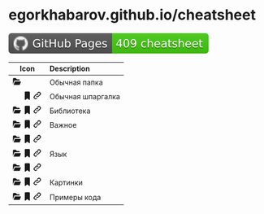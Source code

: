 <h1>egorkhabarov.github.io/cheatsheet</h1>

<a href="https://github.com/EgorKhabarov/EgorKhabarov.github.io"><img alt="GitHub Pages badge" src="cheatsheet_badge.svg"/></a>

<table><thead><tr><th style="text-align: center;">Icon</th><th style="text-align: left;">Description</th></tr></thead><tbody>

<tr><td style="text-align: center;"><svg class="yellow" aria-hidden="true" xmlns="http://www.w3.org/2000/svg" width="20" height="20" fill="currentColor" viewBox="0 0 24 24"><path fill-rule="evenodd" d="M4 4a2 2 0 0 0-2 2v12a2 2 0 0 0 .087.586l2.977-7.937A1 1 0 0 1 6 10h12V9a2 2 0 0 0-2-2h-4.532l-1.9-2.28A2 2 0 0 0 8.032 4H4Zm2.693 8H6.5l-3 8H18l3-8H6.693Z" clip-rule="evenodd"></path>
</svg><svg aria-hidden="true" xmlns="http://www.w3.org/2000/svg" width="20" height="20" fill="none" viewBox="0 0 24 24">
</svg><svg aria-hidden="true" xmlns="http://www.w3.org/2000/svg" width="20" height="20" fill="none" viewBox="0 0 24 24">
</svg></td><td style="text-align: left;">Обычная папка</td></tr>

<tr><td style="text-align: center;"><svg aria-hidden="true" xmlns="http://www.w3.org/2000/svg" width="20" height="20" fill="none" viewBox="0 0 24 24"><path/>
</svg><svg class="white" aria-hidden="true" xmlns="http://www.w3.org/2000/svg" width="20" height="20" fill="currentColor" viewBox="0 0 24 24"><path d="M7.833 2c-.507 0-.98.216-1.318.576A1.92 1.92 0 0 0 6 3.89V21a1 1 0 0 0 1.625.78L12 18.28l4.375 3.5A1 1 0 0 0 18 21V3.889c0-.481-.178-.954-.515-1.313A1.808 1.808 0 0 0 16.167 2H7.833Z"></path>
</svg><svg class="white" aria-hidden="true" xmlns="http://www.w3.org/2000/svg" width="20" height="20" fill="none" viewBox="0 0 24 24"><path stroke="currentColor" stroke-linecap="round" stroke-linejoin="round" stroke-width="2" d="M13.213 9.787a3.391 3.391 0 0 0-4.795 0l-3.425 3.426a3.39 3.39 0 0 0 4.795 4.794l.321-.304m-.321-4.49a3.39 3.39 0 0 0 4.795 0l3.424-3.426a3.39 3.39 0 0 0-4.794-4.795l-1.028.961"/>
</svg></td><td style="text-align: left;">Обычная шпаргалка</td></tr>

<tr><td style="text-align: center;"><svg class="green" aria-hidden="true" xmlns="http://www.w3.org/2000/svg" width="20" height="20" fill="currentColor" viewBox="0 0 24 24"><path fill-rule="evenodd" d="M4 4a2 2 0 0 0-2 2v12a2 2 0 0 0 .087.586l2.977-7.937A1 1 0 0 1 6 10h12V9a2 2 0 0 0-2-2h-4.532l-1.9-2.28A2 2 0 0 0 8.032 4H4Zm2.693 8H6.5l-3 8H18l3-8H6.693Z" clip-rule="evenodd"></path>
</svg><svg class="green" aria-hidden="true" xmlns="http://www.w3.org/2000/svg" width="20" height="20" fill="currentColor" viewBox="0 0 24 24"><path d="M7.833 2c-.507 0-.98.216-1.318.576A1.92 1.92 0 0 0 6 3.89V21a1 1 0 0 0 1.625.78L12 18.28l4.375 3.5A1 1 0 0 0 18 21V3.889c0-.481-.178-.954-.515-1.313A1.808 1.808 0 0 0 16.167 2H7.833Z"></path>
</svg><svg class="green" aria-hidden="true" xmlns="http://www.w3.org/2000/svg" width="20" height="20" fill="none" viewBox="0 0 24 24"><path stroke="currentColor" stroke-linecap="round" stroke-linejoin="round" stroke-width="2" d="M13.213 9.787a3.391 3.391 0 0 0-4.795 0l-3.425 3.426a3.39 3.39 0 0 0 4.795 4.794l.321-.304m-.321-4.49a3.39 3.39 0 0 0 4.795 0l3.424-3.426a3.39 3.39 0 0 0-4.794-4.795l-1.028.961"/>
</svg></td><td style="text-align: left;">Библиотека</td></tr>

<tr><td style="text-align: center;"><svg class="red" aria-hidden="true" xmlns="http://www.w3.org/2000/svg" width="20" height="20" fill="currentColor" viewBox="0 0 24 24"><path fill-rule="evenodd" d="M4 4a2 2 0 0 0-2 2v12a2 2 0 0 0 .087.586l2.977-7.937A1 1 0 0 1 6 10h12V9a2 2 0 0 0-2-2h-4.532l-1.9-2.28A2 2 0 0 0 8.032 4H4Zm2.693 8H6.5l-3 8H18l3-8H6.693Z" clip-rule="evenodd"></path>
</svg><svg class="red" aria-hidden="true" xmlns="http://www.w3.org/2000/svg" width="20" height="20" fill="currentColor" viewBox="0 0 24 24"><path d="M7.833 2c-.507 0-.98.216-1.318.576A1.92 1.92 0 0 0 6 3.89V21a1 1 0 0 0 1.625.78L12 18.28l4.375 3.5A1 1 0 0 0 18 21V3.889c0-.481-.178-.954-.515-1.313A1.808 1.808 0 0 0 16.167 2H7.833Z"></path>
</svg><svg class="red" aria-hidden="true" xmlns="http://www.w3.org/2000/svg" width="20" height="20" fill="none" viewBox="0 0 24 24"><path stroke="currentColor" stroke-linecap="round" stroke-linejoin="round" stroke-width="2" d="M13.213 9.787a3.391 3.391 0 0 0-4.795 0l-3.425 3.426a3.39 3.39 0 0 0 4.795 4.794l.321-.304m-.321-4.49a3.39 3.39 0 0 0 4.795 0l3.424-3.426a3.39 3.39 0 0 0-4.794-4.795l-1.028.961"/>
</svg></td><td style="text-align: left;">Важное</td></tr>

<tr><td style="text-align: center;"><svg class="pink" aria-hidden="true" xmlns="http://www.w3.org/2000/svg" width="20" height="20" fill="currentColor" viewBox="0 0 24 24"><path fill-rule="evenodd" d="M4 4a2 2 0 0 0-2 2v12a2 2 0 0 0 .087.586l2.977-7.937A1 1 0 0 1 6 10h12V9a2 2 0 0 0-2-2h-4.532l-1.9-2.28A2 2 0 0 0 8.032 4H4Zm2.693 8H6.5l-3 8H18l3-8H6.693Z" clip-rule="evenodd"></path>
</svg><svg class="pink" aria-hidden="true" xmlns="http://www.w3.org/2000/svg" width="20" height="20" fill="currentColor" viewBox="0 0 24 24"><path d="M7.833 2c-.507 0-.98.216-1.318.576A1.92 1.92 0 0 0 6 3.89V21a1 1 0 0 0 1.625.78L12 18.28l4.375 3.5A1 1 0 0 0 18 21V3.889c0-.481-.178-.954-.515-1.313A1.808 1.808 0 0 0 16.167 2H7.833Z"></path>
</svg><svg class="pink" aria-hidden="true" xmlns="http://www.w3.org/2000/svg" width="20" height="20" fill="none" viewBox="0 0 24 24"><path stroke="currentColor" stroke-linecap="round" stroke-linejoin="round" stroke-width="2" d="M13.213 9.787a3.391 3.391 0 0 0-4.795 0l-3.425 3.426a3.39 3.39 0 0 0 4.795 4.794l.321-.304m-.321-4.49a3.39 3.39 0 0 0 4.795 0l3.424-3.426a3.39 3.39 0 0 0-4.794-4.795l-1.028.961"/>
</svg></td><td style="text-align: left;"></td></tr>

<tr><td style="text-align: center;"><svg class="violet" aria-hidden="true" xmlns="http://www.w3.org/2000/svg" width="20" height="20" fill="currentColor" viewBox="0 0 24 24"><path fill-rule="evenodd" d="M4 4a2 2 0 0 0-2 2v12a2 2 0 0 0 .087.586l2.977-7.937A1 1 0 0 1 6 10h12V9a2 2 0 0 0-2-2h-4.532l-1.9-2.28A2 2 0 0 0 8.032 4H4Zm2.693 8H6.5l-3 8H18l3-8H6.693Z" clip-rule="evenodd"></path>
</svg><svg class="violet" aria-hidden="true" xmlns="http://www.w3.org/2000/svg" width="20" height="20" fill="currentColor" viewBox="0 0 24 24"><path d="M7.833 2c-.507 0-.98.216-1.318.576A1.92 1.92 0 0 0 6 3.89V21a1 1 0 0 0 1.625.78L12 18.28l4.375 3.5A1 1 0 0 0 18 21V3.889c0-.481-.178-.954-.515-1.313A1.808 1.808 0 0 0 16.167 2H7.833Z"></path>
</svg><svg class="violet" aria-hidden="true" xmlns="http://www.w3.org/2000/svg" width="20" height="20" fill="none" viewBox="0 0 24 24"><path stroke="currentColor" stroke-linecap="round" stroke-linejoin="round" stroke-width="2" d="M13.213 9.787a3.391 3.391 0 0 0-4.795 0l-3.425 3.426a3.39 3.39 0 0 0 4.795 4.794l.321-.304m-.321-4.49a3.39 3.39 0 0 0 4.795 0l3.424-3.426a3.39 3.39 0 0 0-4.794-4.795l-1.028.961"/>
</svg></td><td style="text-align: left;">Язык</td></tr>

<tr><td style="text-align: center;"><svg class="dblue" aria-hidden="true" xmlns="http://www.w3.org/2000/svg" width="20" height="20" fill="currentColor" viewBox="0 0 24 24"><path fill-rule="evenodd" d="M4 4a2 2 0 0 0-2 2v12a2 2 0 0 0 .087.586l2.977-7.937A1 1 0 0 1 6 10h12V9a2 2 0 0 0-2-2h-4.532l-1.9-2.28A2 2 0 0 0 8.032 4H4Zm2.693 8H6.5l-3 8H18l3-8H6.693Z" clip-rule="evenodd"></path>
</svg><svg class="dblue" aria-hidden="true" xmlns="http://www.w3.org/2000/svg" width="20" height="20" fill="currentColor" viewBox="0 0 24 24"><path d="M7.833 2c-.507 0-.98.216-1.318.576A1.92 1.92 0 0 0 6 3.89V21a1 1 0 0 0 1.625.78L12 18.28l4.375 3.5A1 1 0 0 0 18 21V3.889c0-.481-.178-.954-.515-1.313A1.808 1.808 0 0 0 16.167 2H7.833Z"></path>
</svg><svg class="dblue" aria-hidden="true" xmlns="http://www.w3.org/2000/svg" width="20" height="20" fill="none" viewBox="0 0 24 24"><path stroke="currentColor" stroke-linecap="round" stroke-linejoin="round" stroke-width="2" d="M13.213 9.787a3.391 3.391 0 0 0-4.795 0l-3.425 3.426a3.39 3.39 0 0 0 4.795 4.794l.321-.304m-.321-4.49a3.39 3.39 0 0 0 4.795 0l3.424-3.426a3.39 3.39 0 0 0-4.794-4.795l-1.028.961"/>
</svg></td><td style="text-align: left;"></td></tr>

<tr><td style="text-align: center;"><svg class="lblue" aria-hidden="true" xmlns="http://www.w3.org/2000/svg" width="20" height="20" fill="currentColor" viewBox="0 0 24 24"><path fill-rule="evenodd" d="M4 4a2 2 0 0 0-2 2v12a2 2 0 0 0 .087.586l2.977-7.937A1 1 0 0 1 6 10h12V9a2 2 0 0 0-2-2h-4.532l-1.9-2.28A2 2 0 0 0 8.032 4H4Zm2.693 8H6.5l-3 8H18l3-8H6.693Z" clip-rule="evenodd"></path>
</svg><svg class="lblue" aria-hidden="true" xmlns="http://www.w3.org/2000/svg" width="20" height="20" fill="currentColor" viewBox="0 0 24 24"><path d="M7.833 2c-.507 0-.98.216-1.318.576A1.92 1.92 0 0 0 6 3.89V21a1 1 0 0 0 1.625.78L12 18.28l4.375 3.5A1 1 0 0 0 18 21V3.889c0-.481-.178-.954-.515-1.313A1.808 1.808 0 0 0 16.167 2H7.833Z"></path>
</svg><svg class="lblue" aria-hidden="true" xmlns="http://www.w3.org/2000/svg" width="20" height="20" fill="none" viewBox="0 0 24 24"><path stroke="currentColor" stroke-linecap="round" stroke-linejoin="round" stroke-width="2" d="M13.213 9.787a3.391 3.391 0 0 0-4.795 0l-3.425 3.426a3.39 3.39 0 0 0 4.795 4.794l.321-.304m-.321-4.49a3.39 3.39 0 0 0 4.795 0l3.424-3.426a3.39 3.39 0 0 0-4.794-4.795l-1.028.961"/>
</svg></td><td style="text-align: left;">Картинки</td></tr>

<tr><td style="text-align: center;"><svg class="brown" aria-hidden="true" xmlns="http://www.w3.org/2000/svg" width="20" height="20" fill="currentColor" viewBox="0 0 24 24"><path fill-rule="evenodd" d="M4 4a2 2 0 0 0-2 2v12a2 2 0 0 0 .087.586l2.977-7.937A1 1 0 0 1 6 10h12V9a2 2 0 0 0-2-2h-4.532l-1.9-2.28A2 2 0 0 0 8.032 4H4Zm2.693 8H6.5l-3 8H18l3-8H6.693Z" clip-rule="evenodd"></path>
</svg><svg class="brown" aria-hidden="true" xmlns="http://www.w3.org/2000/svg" width="20" height="20" fill="currentColor" viewBox="0 0 24 24"><path d="M7.833 2c-.507 0-.98.216-1.318.576A1.92 1.92 0 0 0 6 3.89V21a1 1 0 0 0 1.625.78L12 18.28l4.375 3.5A1 1 0 0 0 18 21V3.889c0-.481-.178-.954-.515-1.313A1.808 1.808 0 0 0 16.167 2H7.833Z"></path>
</svg><svg class="brown" aria-hidden="true" xmlns="http://www.w3.org/2000/svg" width="20" height="20" fill="none" viewBox="0 0 24 24"><path stroke="currentColor" stroke-linecap="round" stroke-linejoin="round" stroke-width="2" d="M13.213 9.787a3.391 3.391 0 0 0-4.795 0l-3.425 3.426a3.39 3.39 0 0 0 4.795 4.794l.321-.304m-.321-4.49a3.39 3.39 0 0 0 4.795 0l3.424-3.426a3.39 3.39 0 0 0-4.794-4.795l-1.028.961"/>
</svg></td><td style="text-align: left;">Примеры кода</td></tr>

</tbody></table>
